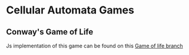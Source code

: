 # Cellular Automata Games

## Conway's Game of Life
Js implementation of this game can be found on this [Game of life branch](https://github.com/CalvoM/Cell-Automata-Games/tree/GameOfLife)